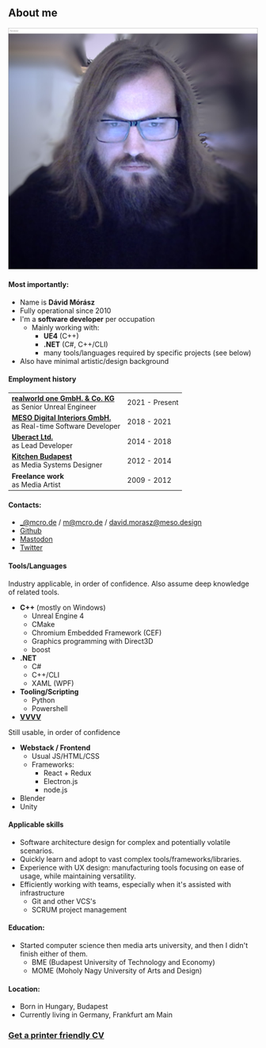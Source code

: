 <style>
    th {
        display: none;
    }
</style>

## About me

![_parallax(side)](me.jpg)

#### Most importantly:

* Name is **Dávid Mórász**
* Fully operational since 2010
* I'm a **software developer** per occupation
  * Mainly working with:
    * **UE4** (C++)
    * **.NET** (C#, C++/CLI)
    * many tools/languages required by specific projects (see below)
* Also have minimal artistic/design background

#### Employment history

| | |
|-|-|
|**[realworld one GmbH. & Co. KG](https://realworld-one.com/)**<br>as Senior Unreal Engineer | 2021 - Present |
|**[MESO Digital Interiors GmbH.](https://meso.design)**<br>as Real-time Software Developer | 2018 - 2021 |
| **[Uberact Ltd.](https://uberact.com/)**<br>as Lead Developer | 2014 - 2018 |
| **[Kitchen Budapest](http://kitchenbudapest.hu/)**<br>as Media Systems Designer | 2012 - 2014 |
| **Freelance work**<br>as Media Artist | 2009 - 2012 |

#### Contacts:

* _@mcro.de / m@mcro.de / david.morasz@meso.design
* [Github](https://github.com/microdee)
* [Mastodon](https://mastodon.social/web/accounts/850016)
* [Twitter](https://twitter.com/microdeedev)

#### Tools/Languages

Industry applicable, in order of confidence. Also assume deep knowledge of related tools.

* **C++** (mostly on Windows)
  * Unreal Engine 4
  * CMake
  * Chromium Embedded Framework (CEF)
  * Graphics programming with Direct3D
  * boost
* **.NET**
  * C#
  * C++/CLI
  * XAML (WPF)
* **Tooling/Scripting**
  * Python
  * Powershell
* **[VVVV](https://vvvv.org)**

Still usable, in order of confidence

* **Webstack / Frontend**
  * Usual JS/HTML/CSS
  * Frameworks:
    * React + Redux
    * Electron.js
    * node.js
* Blender
* Unity

#### Applicable skills

* Software architecture design for complex and potentially volatile scenarios.
* Quickly learn and adopt to vast complex tools/frameworks/libraries.
* Experience with UX design: manufacturing tools focusing on ease of usage, while maintaining versatility.
* Efficiently working with teams, especially when it's assisted with infrastructure
  * Git and other VCS's
  * SCRUM project management

#### Education:

* Started computer science then media arts university, and then I didn't finish either of them.
  * BME (Budapest University of Technology and Economy)
  * MOME (Moholy Nagy University of Arts and Design)

#### Location:

* Born in Hungary, Budapest
* Currently living in Germany, Frankfurt am Main

### [Get a printer friendly CV](root/cv.pdf)
